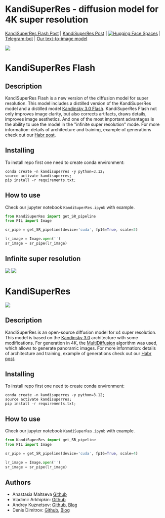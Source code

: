 # KandiSuperRes - diffusion model for 4K super resolution

[KandiSuperRes Flash Post](https://habr.com/ru/companies/sberbank/articles/805337/) | [KandiSuperRes Post](https://habr.com/ru/companies/sberbank/articles/805337/) | [![Hugging Face Spaces](https://img.shields.io/badge/🤗-Huggingface-yello.svg)](https://huggingface.co/ai-forever/KandiSuperRes/) | [Telegram-bot](https://t.me/kandinsky21_bot) | [Our text-to-image model](https://github.com/ai-forever/Kandinsky-3/tree/main)

![](assets/title_flash.png)

# KandiSuperRes Flash

## Description

KandiSuperRes Flash is a new version of the diffusion model for super resolution. This model includes a distilled version of the KandiSuperRes model and a distilled model [Kandinsky 3.0 Flash](https://github.com/ai-forever/Kandinsky-3/tree/main). KandiSuperRes Flash not only improves image clarity, but also corrects artifacts, draws details, improves image aesthetics. And one of the most important advantages is the ability to use the model in the "infinite super resolution" mode. For more information: details of architecture and training, example of generations check out our [Habr post](https://habr.com/ru/companies/sberbank/articles/805337/).

## Installing

To install repo first one need to create conda environment:

```
conda create -n kandisuperres -y python=3.12;
source activate kandisuperres;
pip install -r requirements.txt;
```

## How to use

Check our jupyter notebook `KandiSuperRes.ipynb` with example. 

```python
from KandiSuperRes import get_SR_pipeline
from PIL import Image

sr_pipe = get_SR_pipeline(device='cuda', fp16=True, scale=2)

lr_image = Image.open('')
sr_image = sr_pipe(lr_image)
```

## Infinite super resolution

![](assets/infinity1.png)
![](assets/infinity2.png)

# KandiSuperRes

![](assets/title.png)

## Description

KandiSuperRes is an open-source diffusion model for x4 super resolution. This model is based on the [Kandinsky 3.0](https://github.com/ai-forever/Kandinsky-3/tree/main) architecture with some modifications. For generation in 4K, the [MultiDiffusion](https://arxiv.org/pdf/2302.08113.pdf) algorithm was used, which allows to generate panoramic images. For more information: details of architecture and training, example of generations check out our [Habr post](https://habr.com/ru/companies/sberbank/articles/805337/).

## Installing

To install repo first one need to create conda environment:

```
conda create -n kandisuperres -y python=3.12;
source activate kandisuperres;
pip install -r requirements.txt;
```

## How to use

Check our jupyter notebook `KandiSuperRes.ipynb` with example. 

```python
from KandiSuperRes import get_SR_pipeline
from PIL import Image

sr_pipe = get_SR_pipeline(device='cuda', fp16=True, scale=4)

lr_image = Image.open('')
sr_image = sr_pipe(lr_image)
```

## Authors
+ Anastasia Maltseva [Github](https://github.com/NastyaMittseva)
+ Vladimir Arkhipkin: [Github](https://github.com/oriBetelgeuse)
+ Andrey Kuznetsov: [Github](https://github.com/kuznetsoffandrey), [Blog](https://t.me/complete_ai)
+ Denis Dimitrov: [Github](https://github.com/denndimitrov), [Blog](https://t.me/dendi_math_ai)